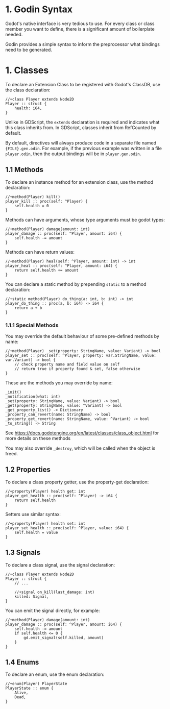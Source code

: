 # 1. Godin Syntax

Godot's native interface is very tedious to use. For every class or class member
you want to define, there is a significant amount of boilerplate needed.

Godin provides a simple syntax to inform the preprocessor what bindings need to
be generated.

# 1. Classes

To declare an Extension Class to be registered with Godot's ClassDB, use the class
declaration:

    //+class Player extends Node2D
    Player :: struct {
        health: i64,
    }

Unlike in GDScript, the `extends` declaration is required and indicates what this
class inherits from. In GDScript, classes inherit from RefCounted by default.

By default, directives will always produce code in a separate file named `{FILE}.gen.odin`.
For example, if the previous example was written in a file `player.odin`, then
the output bindings will be in `player.gen.odin`.

## 1.1 Methods

To declare an instance method for an extension class, use the method declaration:

    //+method(Player) kill()
    player_kill :: proc(self: ^Player) {
        self.health = 0
    }

Methods can have arguments, whose type arguments must be godot types:

    //+method(Player) damage(amount: int)
    player_damage :: proc(self: ^Player, amount: i64) {
        self.health -= amount
    }

Methods can have return values:

    //+method(Player) heal(self: ^Player, amount: int) -> int
    player_heal :: proc(self: ^Player, amount: i64) {
        return self.health += amount
    }

You can declare a static method by prepending `static` to a method declaration:

    //+static method(Player) do_thing(a: int, b: int) -> int
    player_do_thing :: proc(a, b: i64) -> i64 {
        return a + b
    }

### 1.1.1 Special Methods

You may override the default behaviour of some pre-defined methods by name:

    //+method(Player) _set(property: StringName, value: Variant) -> bool
    player_set :: proc(self: ^Player, property: var.StringName, value: var.Variant) -> bool {
        // check property name and field value on self
        // return true if property found & set, false otherwise
    }

These are the methods you may override by name:

    _init()
    _notification(what: int)
    _set(property: StringName, value: Variant) -> bool
    _get(property: StringName, value: ^Variant) -> bool
    _get_property_list() -> Dictionary
    _property_can_revert(name: StringName) -> bool
    _property_get_revert(name: StringName, value: ^Variant) -> bool
    _to_string() -> String

See https://docs.godotengine.org/en/latest/classes/class_object.html for more
details on these methods

You may also override `_destroy`, which will be called when the object is freed.

## 1.2 Properties

To declare a class property getter, use the property-get declaration:

    //+property(Player) health get: int
    player_get_health :: proc(self: ^Player) -> i64 {
        return self.health
    }

Setters use similar syntax:

    //+property(Player) health set: int
    player_set_health :: proc(self: ^Player, value: i64) {
        self.health = value
    }

## 1.3 Signals

To declare a class signal, use the signal declaration:

    //+class Player extends Node2D
    Player :: struct {
        // ...

        //+signal on_kill(last_damage: int)
        killed: Signal,
    }

You can emit the signal directly, for example:

    //+method(Player) damage(amount: int)
    player_damage :: proc(self: ^Player, amount: i64) {
        self.health -= amount
        if self.health <= 0 {
            gd.emit_signal(self.killed, amount)
        }
    }

## 1.4 Enums

To declare an enum, use the enum declaration:

    //+enum(Player) PlayerState
    PlayerState :: enum {
        Alive,
        Dead,
    }
